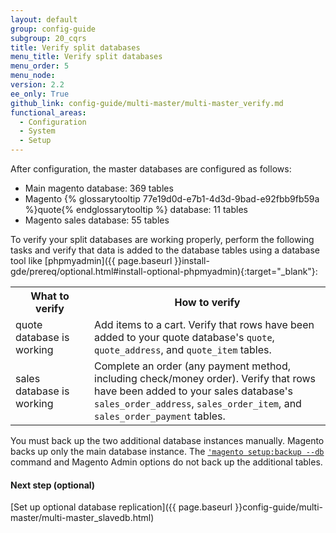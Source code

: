 ```yaml
---
layout: default
group: config-guide
subgroup: 20_cqrs
title: Verify split databases
menu_title: Verify split databases
menu_order: 5
menu_node:
version: 2.2
ee_only: True
github_link: config-guide/multi-master/multi-master_verify.md
functional_areas:
  - Configuration
  - System
  - Setup
---
```


After configuration, the master databases are configured as follows:

-   Main magento database: 369 tables
-   Magento {% glossarytooltip 77e19d0d-e7b1-4d3d-9bad-e92fbb9fb59a %}quote{% endglossarytooltip %} database: 11 tables
-   Magento sales database: 55 tables

To verify your split databases are working properly, perform the following tasks and verify that data is added to the database tables using a database tool like [phpmyadmin]({{ page.baseurl }}install-gde/prereq/optional.html#install-optional-phpmyadmin){:target="\_blank"}:

<table>
  <tbody>
  	<col width="25%">
  	<col width="75%">
  	<tr>
  		<th>What to verify</th>
  		<th>How to verify</th>
  	</tr>
  <tr>
  	<td>quote database is working</td>
  	<td>Add items to a cart. Verify that rows have been added to your quote database's <code>quote</code>, <code>quote_address</code>, and <code>quote_item</code> tables.</td>
  </tr>
  <tr>
  	<td>sales database is working</td>
  	<td>Complete an order (any payment method, including check/money order). Verify that rows have been added to your sales database's <code>sales_order_address</code>, <code>sales_order_item</code>, and <code>sales_order_payment</code> tables.</td>
  </tr>
  </tbody>
</table>

<div class="bs-callout bs-callout-warning" markdown="1">
You must back up the two additional database instances manually. Magento backs up only the main database instance. The <a href="{{ page.baseurl }}install-gde/install/cli/install-cli-backup.html"><code>'magento setup:backup --db</code></a> command and Magento Admin options do not back up the additional tables.
</div>


#### Next step (optional)
[Set up optional database replication]({{ page.baseurl }}config-guide/multi-master/multi-master_slavedb.html)
